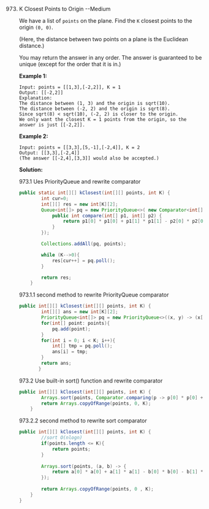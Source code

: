 973. K Closest Points to Origin  --Medium

     We have a list of `points` on the plane. Find the `K` closest points to the origin `(0, 0)`.

     (Here, the distance between two points on a plane is the Euclidean distance.)

     You may return the answer in any order. The answer is guaranteed to be unique (except for the order that it is in.)

      

     **Example 1:**

     ```
     Input: points = [[1,3],[-2,2]], K = 1
     Output: [[-2,2]]
     Explanation: 
     The distance between (1, 3) and the origin is sqrt(10).
     The distance between (-2, 2) and the origin is sqrt(8).
     Since sqrt(8) < sqrt(10), (-2, 2) is closer to the origin.
     We only want the closest K = 1 points from the origin, so the answer is just [[-2,2]].
     ```

     **Example 2:**

     ```
     Input: points = [[3,3],[5,-1],[-2,4]], K = 2
     Output: [[3,3],[-2,4]]
     (The answer [[-2,4],[3,3]] would also be accepted.)
     ```

     **Solution:**

     973.1 Ues PriorityQueue and rewrite comparator

     ```java
     public static int[][] kClosest(int[][] points, int K) {
             int cur=0;
             int[][] res = new int[K][2];
             Queue<int[]> pq = new PriorityQueue<>( new Comparator<int[]>(){
                 public int compare(int[] p1, int[] p2) {
                     return p1[0] * p1[0] + p1[1] * p1[1] - p2[0] * p2[0] - p2[1] * p2[1];
                 }
             });
     
             Collections.addAll(pq, points);
     
             while (K-->0){
                 res[cur++] = pq.poll();
             }
     
             return res;
         }
     ```

     973.1.1 second method to rewrite PriorityQueue comparator

     ```java
     public int[][] kClosest(int[][] points, int K) {
             int[][] ans = new int[K][2];
             PriorityQueue<int[]> pq = new PriorityQueue<>((x, y) -> (x[0]*x[0] + x[1]*x[1]) - (y[0]*y[0] + y[1]*y[1]));
             for(int[] point: points){
                 pq.add(point);
             }
             for(int i = 0; i < K; i++){
                 int[] tmp = pq.poll();
                 ans[i] = tmp;
             }    
             return ans;
            }
     ```

     973.2 Use built-in sort() function and rewrite comparator

     ```java
     public int[][] kClosest(int[][] points, int K) {
             Arrays.sort(points, Comparator.comparing(p -> p[0] * p[0] + p[1] * p[1]));
             return Arrays.copyOfRange(points, 0, K);
         }
     ```

     973.2.2 second method to rewrite sort comparator

     ```java
     public int[][] kClosest(int[][] points, int K) {
             //sort O(nlogn)
             if(points.length <= K){
                 return points;
             }
             
             Arrays.sort(points, (a, b) -> {
                 return a[0] * a[0] + a[1] * a[1] - b[0] * b[0] - b[1] * b[1];
             });
             
             return Arrays.copyOfRange(points, 0 , K);
         }
     }
     ```

     

